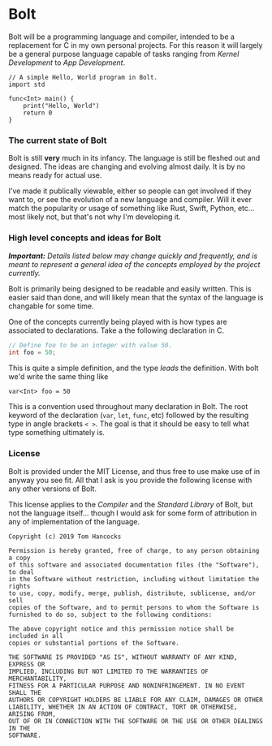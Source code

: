 # Bolt
Bolt will be a programming language and compiler, intended to be a replacement for C in my own personal projects. For this reason it will largely be a general purpose language capable of tasks ranging from _Kernel Development_ to _App Development_.

```bolt
// A simple Hello, World program in Bolt.
import std

func<Int> main() {
	print("Hello, World")
	return 0
}
```

### The current state of Bolt
Bolt is still **very** much in its infancy. The language is still be fleshed out and designed. The ideas are changing and evolving almost daily. It is by no means ready for actual use.

I've made it publically viewable, either so people can get involved if they want to, or see the evolution of a new language and compiler. Will it ever match the popularity or usage of something like Rust, Swift, Python, etc... most likely not, but that's not why I'm developing it.

### High level concepts and ideas for Bolt
_**Important:** Details listed below may change quickly and frequently, and is meant to represent a general idea of the concepts employed by the project currently._

Bolt is primarily being designed to be readable and easily written. This is easier said than done, and will likely mean that the syntax of the language is changable for some time.

One of the concepts currently being played with is how types are associated to declarations. Take a the following declaration in C.

```c
// Define foo to be an integer with value 50.
int foo = 50;
```

This is quite a simple definition, and the type _leads_ the definition. With bolt we'd write the same thing like

```bolt
var<Int> foo = 50
```

This is a convention used throughout many declaration in Bolt. The root keyword of the declaration (`var`, `let`, `func`, etc) followed by the resulting type in angle brackets `< >`. The goal is that it should be easy to tell what type something ultimately is.

### License
Bolt is provided under the MIT License, and thus free to use make use of in anyway you see fit. All that I ask is you provide the following license with any other versions of Bolt.

This license applies to the _Compiler_ and the _Standard Library_ of Bolt, but not the language itself... though I would ask for some form of attribution in any of implementation of the language.

```
Copyright (c) 2019 Tom Hancocks

Permission is hereby granted, free of charge, to any person obtaining a copy
of this software and associated documentation files (the "Software"), to deal
in the Software without restriction, including without limitation the rights
to use, copy, modify, merge, publish, distribute, sublicense, and/or sell
copies of the Software, and to permit persons to whom the Software is
furnished to do so, subject to the following conditions:

The above copyright notice and this permission notice shall be included in all
copies or substantial portions of the Software.

THE SOFTWARE IS PROVIDED "AS IS", WITHOUT WARRANTY OF ANY KIND, EXPRESS OR
IMPLIED, INCLUDING BUT NOT LIMITED TO THE WARRANTIES OF MERCHANTABILITY,
FITNESS FOR A PARTICULAR PURPOSE AND NONINFRINGEMENT. IN NO EVENT SHALL THE
AUTHORS OR COPYRIGHT HOLDERS BE LIABLE FOR ANY CLAIM, DAMAGES OR OTHER
LIABILITY, WHETHER IN AN ACTION OF CONTRACT, TORT OR OTHERWISE, ARISING FROM,
OUT OF OR IN CONNECTION WITH THE SOFTWARE OR THE USE OR OTHER DEALINGS IN THE
SOFTWARE.
```
